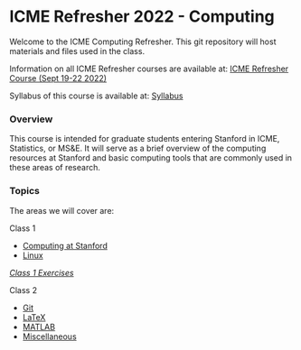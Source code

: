 # ICME Refresher 2022 - Computing

Welcome to the ICME Computing Refresher. This git repository will host materials and files used in the class.

Information on all ICME Refresher courses are available at: [ICME Refresher Course (Sept 19-22 2022)](http://web.stanford.edu/~ryhumble/refresher21/schedule.html)

Syllabus of this course is available at: [Syllabus](syllabus.md)

### Overview

This course is intended for graduate students entering Stanford in ICME, Statistics, or MS&E.
It will serve as a brief overview of the computing resources at Stanford and basic computing tools that are commonly used in these areas of research.

### Topics

The areas we will cover are:

Class 1
* [Computing at Stanford](computingAtStanford.md)
* [Linux](linux.md)
  
*[Class 1 Exercises](class1exercise.md)*

Class 2
* [Git](git.md)
* [LaTeX](latex.md)
* [MATLAB](matlab.md)
* [Miscellaneous](miscellaneous.md)
